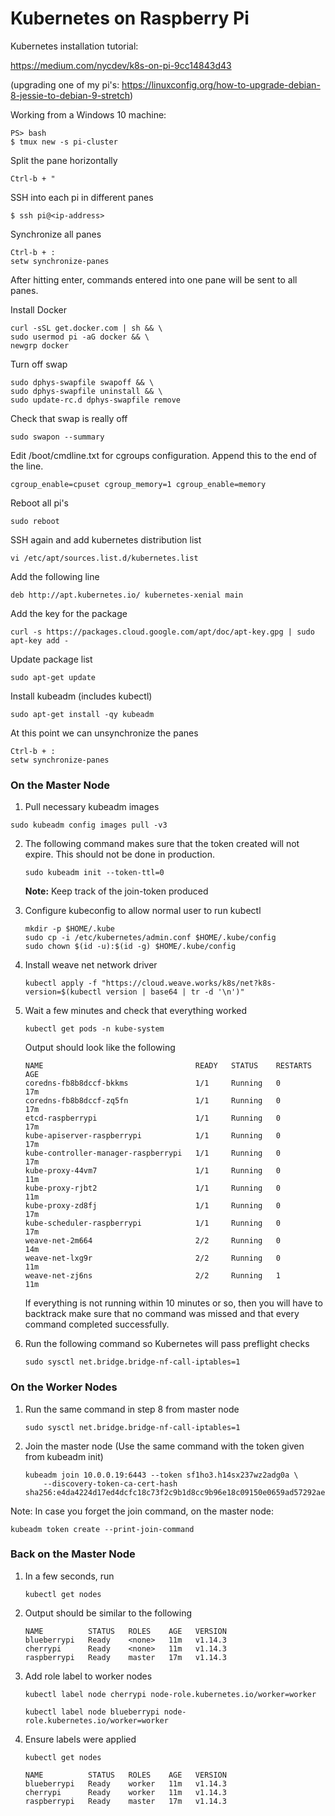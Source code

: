 # Kubernetes on Raspberry Pi

Kubernetes installation tutorial:

https://medium.com/nycdev/k8s-on-pi-9cc14843d43

(upgrading one of my pi's: https://linuxconfig.org/how-to-upgrade-debian-8-jessie-to-debian-9-stretch)

Working from a Windows 10 machine:

```
PS> bash
$ tmux new -s pi-cluster
```

Split the pane horizontally

```
Ctrl-b + "
```

SSH into each pi in different panes

```
$ ssh pi@<ip-address>
```

Synchronize all panes

```
Ctrl-b + :
setw synchronize-panes
```

After hitting enter, commands entered into one pane will be sent to all panes.

Install Docker

```
curl -sSL get.docker.com | sh && \
sudo usermod pi -aG docker && \
newgrp docker
```

Turn off swap

```
sudo dphys-swapfile swapoff && \
sudo dphys-swapfile uninstall && \
sudo update-rc.d dphys-swapfile remove
```

Check that swap is really off

```
sudo swapon --summary
```

Edit /boot/cmdline.txt for cgroups configuration. Append this to the end of the line.

```
cgroup_enable=cpuset cgroup_memory=1 cgroup_enable=memory
```

Reboot all pi's

```
sudo reboot
```

SSH again and add kubernetes distribution list

```
vi /etc/apt/sources.list.d/kubernetes.list
```

Add the following line

```
deb http://apt.kubernetes.io/ kubernetes-xenial main
```

Add the key for the package

```
curl -s https://packages.cloud.google.com/apt/doc/apt-key.gpg | sudo apt-key add -
```

Update package list

```
sudo apt-get update
```

Install kubeadm (includes kubectl)

```
sudo apt-get install -qy kubeadm
```



At this point we can unsynchronize the panes

```
Ctrl-b + :
setw synchronize-panes
```



### On the Master Node

1.  Pull necessary kubeadm images

   ```
   sudo kubeadm config images pull -v3
   ```

2. The following command makes sure that the token created will not expire. This should not be done in production.

   ```
   sudo kubeadm init --token-ttl=0
   ```

   **Note:** Keep track of the join-token produced 

3. Configure kubeconfig to allow normal user to run kubectl

   ```
   mkdir -p $HOME/.kube
   sudo cp -i /etc/kubernetes/admin.conf $HOME/.kube/config
   sudo chown $(id -u):$(id -g) $HOME/.kube/config
   ```

4. Install weave net network driver

   ```
   kubectl apply -f "https://cloud.weave.works/k8s/net?k8s-version=$(kubectl version | base64 | tr -d '\n')"
   ```

   

5. Wait a few minutes and check that everything worked

   ```
   kubectl get pods -n kube-system
   ```

   Output should look like the following

   ```
   NAME                                  READY   STATUS    RESTARTS   AGE
   coredns-fb8b8dccf-bkkms               1/1     Running   0          17m
   coredns-fb8b8dccf-zq5fn               1/1     Running   0          17m
   etcd-raspberrypi                      1/1     Running   0          17m
   kube-apiserver-raspberrypi            1/1     Running   0          17m
   kube-controller-manager-raspberrypi   1/1     Running   0          17m
   kube-proxy-44vm7                      1/1     Running   0          11m
   kube-proxy-rjbt2                      1/1     Running   0          11m
   kube-proxy-zd8fj                      1/1     Running   0          17m
   kube-scheduler-raspberrypi            1/1     Running   0          17m
   weave-net-2m664                       2/2     Running   0          14m
   weave-net-lxg9r                       2/2     Running   0          11m
   weave-net-zj6ns                       2/2     Running   1          11m
   ```

   If everything is not running within 10 minutes or so, then you will have to backtrack make sure that no command was missed and that every command completed successfully.

6. Run the following command so Kubernetes will pass preflight checks

   ```
   sudo sysctl net.bridge.bridge-nf-call-iptables=1
   ```



### On the Worker Nodes

1. Run the same command in step 8 from master node

   ```
   sudo sysctl net.bridge.bridge-nf-call-iptables=1
   ```

2. Join the master node (Use the same command with the token given from kubeadm init)

   ```
   kubeadm join 10.0.0.19:6443 --token sf1ho3.h14sx237wz2adg0a \
       --discovery-token-ca-cert-hash sha256:e4da4224d17ed4dcfc18c73f2c9b1d8cc9b96e18c09150e0659ad57292ae698d
   ```

Note: In case you forget the join command, on the master node:

   ```
   kubeadm token create --print-join-command
   ```

### Back on the Master Node

1. In a few seconds, run

   ```
   kubectl get nodes
   ```

2. Output should be similar to the following

   ```
   NAME          STATUS   ROLES    AGE   VERSION
   blueberrypi   Ready    <none>   11m   v1.14.3
   cherrypi      Ready    <none>   11m   v1.14.3
   raspberrypi   Ready    master   17m   v1.14.3
   ```

   

3. Add role label to worker nodes

   ```
   kubectl label node cherrypi node-role.kubernetes.io/worker=worker
   
   kubectl label node blueberrypi node-role.kubernetes.io/worker=worker
   ```

4. Ensure labels were applied

   ```
   kubectl get nodes
   
   NAME          STATUS   ROLES    AGE   VERSION
   blueberrypi   Ready    worker   11m   v1.14.3
   cherrypi      Ready    worker   11m   v1.14.3
   raspberrypi   Ready    master   17m   v1.14.3
   ```

   













